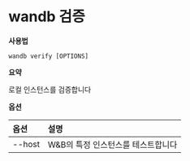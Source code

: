 
# wandb 검증

**사용법**

`wandb verify [OPTIONS]`

**요약**

로컬 인스턴스를 검증합니다

**옵션**

| **옵션** | **설명** |
| :--- | :--- |
| --host | W&B의 특정 인스턴스를 테스트합니다 |